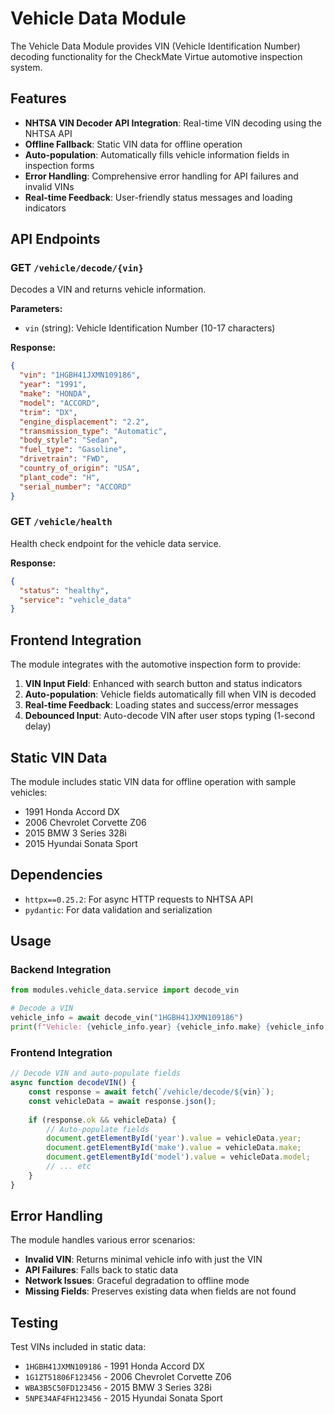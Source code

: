 # Vehicle Data Module

The Vehicle Data Module provides VIN (Vehicle Identification Number) decoding functionality for the CheckMate Virtue automotive inspection system.

## Features

- **NHTSA VIN Decoder API Integration**: Real-time VIN decoding using the NHTSA API
- **Offline Fallback**: Static VIN data for offline operation
- **Auto-population**: Automatically fills vehicle information fields in inspection forms
- **Error Handling**: Comprehensive error handling for API failures and invalid VINs
- **Real-time Feedback**: User-friendly status messages and loading indicators

## API Endpoints

### GET `/vehicle/decode/{vin}`
Decodes a VIN and returns vehicle information.

**Parameters:**
- `vin` (string): Vehicle Identification Number (10-17 characters)

**Response:**
```json
{
  "vin": "1HGBH41JXMN109186",
  "year": "1991",
  "make": "HONDA",
  "model": "ACCORD",
  "trim": "DX",
  "engine_displacement": "2.2",
  "transmission_type": "Automatic",
  "body_style": "Sedan",
  "fuel_type": "Gasoline",
  "drivetrain": "FWD",
  "country_of_origin": "USA",
  "plant_code": "H",
  "serial_number": "ACCORD"
}
```

### GET `/vehicle/health`
Health check endpoint for the vehicle data service.

**Response:**
```json
{
  "status": "healthy",
  "service": "vehicle_data"
}
```

## Frontend Integration

The module integrates with the automotive inspection form to provide:

1. **VIN Input Field**: Enhanced with search button and status indicators
2. **Auto-population**: Vehicle fields automatically fill when VIN is decoded
3. **Real-time Feedback**: Loading states and success/error messages
4. **Debounced Input**: Auto-decode VIN after user stops typing (1-second delay)

## Static VIN Data

The module includes static VIN data for offline operation with sample vehicles:

- 1991 Honda Accord DX
- 2006 Chevrolet Corvette Z06
- 2015 BMW 3 Series 328i
- 2015 Hyundai Sonata Sport

## Dependencies

- `httpx==0.25.2`: For async HTTP requests to NHTSA API
- `pydantic`: For data validation and serialization

## Usage

### Backend Integration

```python
from modules.vehicle_data.service import decode_vin

# Decode a VIN
vehicle_info = await decode_vin("1HGBH41JXMN109186")
print(f"Vehicle: {vehicle_info.year} {vehicle_info.make} {vehicle_info.model}")
```

### Frontend Integration

```javascript
// Decode VIN and auto-populate fields
async function decodeVIN() {
    const response = await fetch(`/vehicle/decode/${vin}`);
    const vehicleData = await response.json();
    
    if (response.ok && vehicleData) {
        // Auto-populate fields
        document.getElementById('year').value = vehicleData.year;
        document.getElementById('make').value = vehicleData.make;
        document.getElementById('model').value = vehicleData.model;
        // ... etc
    }
}
```

## Error Handling

The module handles various error scenarios:

- **Invalid VIN**: Returns minimal vehicle info with just the VIN
- **API Failures**: Falls back to static data
- **Network Issues**: Graceful degradation to offline mode
- **Missing Fields**: Preserves existing data when fields are not found

## Testing

Test VINs included in static data:
- `1HGBH41JXMN109186` - 1991 Honda Accord DX
- `1G1ZT51806F123456` - 2006 Chevrolet Corvette Z06
- `WBA3B5C50FD123456` - 2015 BMW 3 Series 328i
- `5NPE34AF4FH123456` - 2015 Hyundai Sonata Sport 